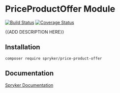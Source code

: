 # PriceProductOffer Module
[![Build Status](https://travis-ci.org/spryker/price-product-offer.svg)](https://travis-ci.org/spryker/price-product-offer)
[![Coverage Status](https://coveralls.io/repos/github/spryker/price-product-offer/badge.svg)](https://coveralls.io/github/spryker/price-product-offer)

{{ADD DESCRIPTION HERE}}

## Installation

```
composer require spryker/price-product-offer
```

## Documentation

[Spryker Documentation](https://academy.spryker.com/developing_with_spryker/module_guide/modules.html)
